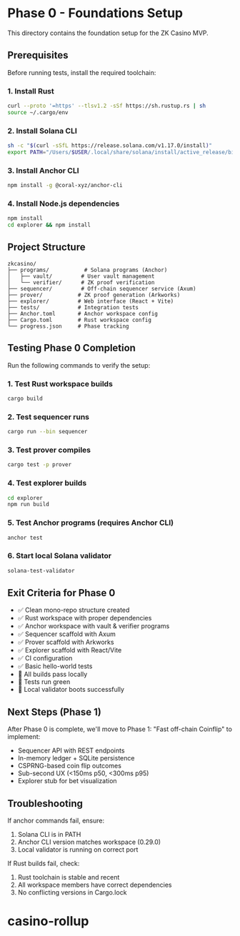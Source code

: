 # Phase 0 - Foundations Setup

This directory contains the foundation setup for the ZK Casino MVP.

## Prerequisites

Before running tests, install the required toolchain:

### 1. Install Rust

```bash
curl --proto '=https' --tlsv1.2 -sSf https://sh.rustup.rs | sh
source ~/.cargo/env
```

### 2. Install Solana CLI

```bash
sh -c "$(curl -sSfL https://release.solana.com/v1.17.0/install)"
export PATH="/Users/$USER/.local/share/solana/install/active_release/bin:$PATH"
```

### 3. Install Anchor CLI

```bash
npm install -g @coral-xyz/anchor-cli
```

### 4. Install Node.js dependencies

```bash
npm install
cd explorer && npm install
```

## Project Structure

```
zkcasino/
├── programs/           # Solana programs (Anchor)
│   ├── vault/         # User vault management
│   └── verifier/      # ZK proof verification
├── sequencer/         # Off-chain sequencer service (Axum)
├── prover/           # ZK proof generation (Arkworks)
├── explorer/         # Web interface (React + Vite)
├── tests/            # Integration tests
├── Anchor.toml       # Anchor workspace config
├── Cargo.toml        # Rust workspace config
└── progress.json     # Phase tracking
```

## Testing Phase 0 Completion

Run the following commands to verify the setup:

### 1. Test Rust workspace builds

```bash
cargo build
```

### 2. Test sequencer runs

```bash
cargo run --bin sequencer
```

### 3. Test prover compiles

```bash
cargo test -p prover
```

### 4. Test explorer builds

```bash
cd explorer
npm run build
```

### 5. Test Anchor programs (requires Anchor CLI)

```bash
anchor test
```

### 6. Start local Solana validator

```bash
solana-test-validator
```

## Exit Criteria for Phase 0

- ✅ Clean mono-repo structure created
- ✅ Rust workspace with proper dependencies
- ✅ Anchor workspace with vault & verifier programs
- ✅ Sequencer scaffold with Axum
- ✅ Prover scaffold with Arkworks
- ✅ Explorer scaffold with React/Vite
- ✅ CI configuration
- ✅ Basic hello-world tests
- 🔄 All builds pass locally
- 🔄 Tests run green
- 🔄 Local validator boots successfully

## Next Steps (Phase 1)

After Phase 0 is complete, we'll move to Phase 1: "Fast off-chain Coinflip" to implement:

- Sequencer API with REST endpoints
- In-memory ledger + SQLite persistence
- CSPRNG-based coin flip outcomes
- Sub-second UX (<150ms p50, <300ms p95)
- Explorer stub for bet visualization

## Troubleshooting

If anchor commands fail, ensure:

1. Solana CLI is in PATH
2. Anchor CLI version matches workspace (0.29.0)
3. Local validator is running on correct port

If Rust builds fail, check:

1. Rust toolchain is stable and recent
2. All workspace members have correct dependencies
3. No conflicting versions in Cargo.lock
# casino-rollup
